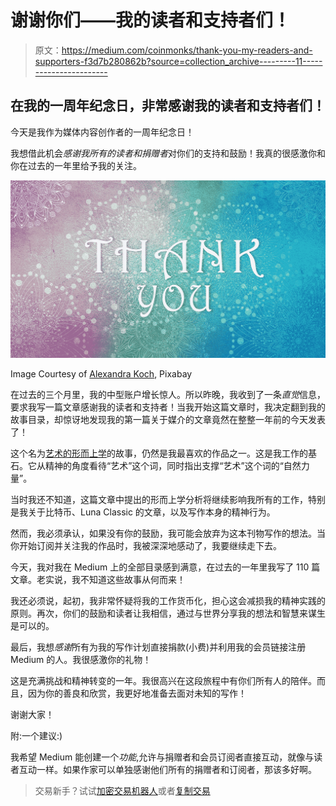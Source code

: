 # 谢谢你们——我的读者和支持者们！

> 原文：<https://medium.com/coinmonks/thank-you-my-readers-and-supporters-f3d7b280862b?source=collection_archive---------11----------------------->

## 在我的一周年纪念日，非常感谢我的读者和支持者们！

今天是我作为媒体内容创作者的一周年纪念日！

我想借此机会*感谢我所有的读者和捐赠者*对你们的支持和鼓励！我真的很感激你和你在过去的一年里给予我的关注。

![](img/90a7a67cbf5a83f868ee6ef851756577.png)

Image Courtesy of [Alexandra Koch](https://pixabay.com/users/alexandra_koch-621802/?utm_source=link-attribution&utm_medium=referral&utm_campaign=image&utm_content=6909896), Pixabay

在过去的三个月里，我的中型账户增长惊人。所以昨晚，我收到了一条*直觉*信息，要求我写一篇文章感谢我的读者和支持者！当我开始这篇文章时，我决定翻到我的故事目录，却惊讶地发现我的第一篇关于媒介的文章竟然在整整一年前的今天发表了！

这个名为[艺术的形而上学](https://jamenmendes.medium.com/the-metaphysics-of-art-b3514851943b)的故事，仍然是我最喜欢的作品之一。这是我工作的基石。它从精神的角度看待“艺术”这个词，同时指出支撑“艺术”这个词的“自然力量”。

当时我还不知道，这篇文章中提出的形而上学分析将继续影响我所有的工作，特别是我关于比特币、Luna Classic 的文章，以及写作本身的精神行为。

然而，我必须承认，如果没有你的鼓励，我可能会放弃为这本刊物写作的想法。当你开始订阅并关注我的作品时，我被深深地感动了，我要继续走下去。

今天，我对我在 Medium 上的全部目录感到满意，在过去的一年里我写了 110 篇文章。老实说，我不知道这些故事从何而来！

我还必须说，起初，我非常怀疑将我的工作货币化，担心这会减损我的精神实践的原则。再次，你们的鼓励和读者让我相信，通过与世界分享我的想法和智慧来谋生是可以的。

最后，我想*感谢*所有为我的写作计划直接捐款(小费)并利用我的会员链接注册 Medium 的人。我很感激你的礼物！

这是充满挑战和精神转变的一年。我很高兴在这段旅程中有你们所有人的陪伴。而且，因为你的善良和欣赏，我更好地准备去面对未知的写作！

谢谢大家！

附:一个建议:)

我希望 Medium 能创建一个*功能*,允许与捐赠者和会员订阅者直接互动，就像与读者互动一样。如果作家可以单独感谢他们所有的捐赠者和订阅者，那该多好啊。

> 交易新手？试试[加密交易机器人](/coinmonks/crypto-trading-bot-c2ffce8acb2a)或者[复制交易](/coinmonks/top-10-crypto-copy-trading-platforms-for-beginners-d0c37c7d698c)